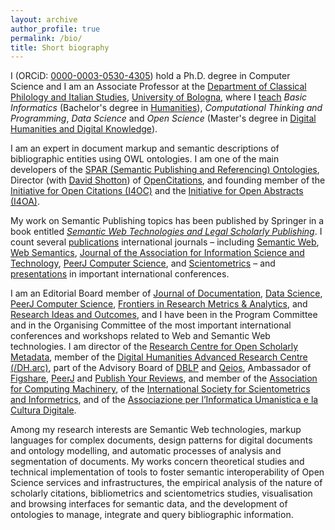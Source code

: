 ```yaml
---
layout: archive
author_profile: true
permalink: /bio/
title: Short biography
---
```


I (ORCiD: [0000-0003-0530-4305](https://orcid.org/0000-0003-0530-4305)) hold a Ph.D. degree in Computer Science and I am an Associate Professor at the [Department of Classical Philology and Italian Studies](http://www.ficlit.unibo.it/), [University of Bologna](http://www.unibo.it/en), where I [teach](https://www.unibo.it/sitoweb/silvio.peroni/teachings) *Basic Informatics* (Bachelor's degree in [Humanities](https://corsi.unibo.it/1cycle/Humanities)), *Computational Thinking and Programming*, *Data Science* and *Open Science* (Master's degree in [Digital Humanities and Digital Knowledge](https://corsi.unibo.it/2cycle/DigitalHumanitiesKnowledge)). 

I am an expert in document markup and semantic descriptions of bibliographic entities using OWL ontologies. I am one of the main developers of the [SPAR (Semantic Publishing and Referencing) Ontologies](http://www.sparontologies.net), Director (with [David Shotton](https://twitter.com/dshotton)) of [OpenCitations](http://opencitations.net), and founding member of the [Initiative for Open Citations (I4OC)](https://i4oc.org) and the [Initiative for Open Abstracts (I4OA)](https://i4oa.org).

My work on Semantic Publishing topics has been published by Springer in a book entitled *[Semantic Web Technologies and Legal Scholarly Publishing](http://www.springer.com/it/book/9783319047768)*. I count several [publications](/pub/) international journals – including [Semantic Web](http://www.semantic-web-journal.net/), [Web Semantics](https://www.journals.elsevier.com/journal-of-web-semantics/), [Journal of the Association for Information Science and Technology](http://onlinelibrary.wiley.com/journal/10.1002/(ISSN)2330-1643), [PeerJ Computer Science](https://peerj.com/computer-science/), and [Scientometrics](https://link.springer.com/journal/11192) – and [presentations](/tlk/) in important international conferences. 

I am an Editorial Board member of [Journal of Documentation](https://www.emerald.com/insight/publication/issn/0022-0418), [Data Science](https://datasciencehub.net/), [PeerJ Computer Science](https://peerj.com/computer-science/), [Frontiers in Research Metrics & Analytics](https://www.frontiersin.org/journals/research-metrics-and-analytics), and [Research Ideas and Outcomes](https://riojournal.com/), and I have been in the Program Committee and in the Organising Committee of the most important international conferences and workshops related to Web and Semantic Web technologies. I am director of the [Research Centre for Open Scholarly Metadata](https://openscholarlymetadata.org), member of the [Digital Humanities Advanced Research Centre (/DH.arc)](https://dharc.unibo.it), part of the Advisory Board of [DBLP](https://dblp.uni-trier.de/) and [Qeios](https://www.qeios.com/), Ambassador of [Figshare](https://figshare.com/), [PeerJ](https://peerj.com) and [Publish Your Reviews](http://asapbio.org/publishyourreviews), and member of the [Association for Computing Machinery](https://www.acm.org/), of the [International Society for Scientometrics and Informetrics](http://issi-society.org/), and of the [Associazione per l’Informatica Umanistica e la Cultura Digitale](http://www.aiucd.it).

Among my research interests are Semantic Web technologies, markup languages for complex documents, design patterns for digital documents and ontology modelling, and automatic processes of analysis and segmentation of documents. My works concern theoretical studies and technical implementation of tools to foster semantic interoperability of Open Science services and infrastructures, the empirical analysis of the nature of scholarly citations, bibliometrics and scientometrics studies, visualisation and browsing interfaces for semantic data, and the development of ontologies to manage, integrate and query bibliographic information.
